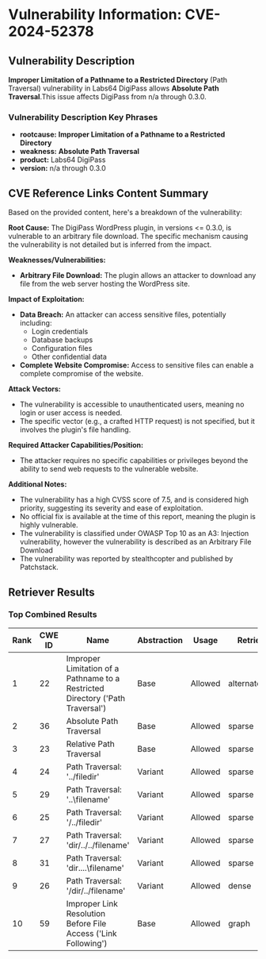 # Vulnerability Information: CVE-2024-52378

## Vulnerability Description
**Improper Limitation of a Pathname to a Restricted Directory** (Path Traversal) vulnerability in Labs64 DigiPass allows **Absolute Path Traversal**.This issue affects DigiPass from n/a through 0.3.0.

### Vulnerability Description Key Phrases
- **rootcause:** **Improper Limitation of a Pathname to a Restricted Directory**
- **weakness:** **Absolute Path Traversal**
- **product:** Labs64 DigiPass
- **version:** n/a through 0.3.0

## CVE Reference Links Content Summary
Based on the provided content, here's a breakdown of the vulnerability:

**Root Cause:** The DigiPass WordPress plugin, in versions <= 0.3.0, is vulnerable to an arbitrary file download. The specific mechanism causing the vulnerability is not detailed but is inferred from the impact.

**Weaknesses/Vulnerabilities:**
*   **Arbitrary File Download:** The plugin allows an attacker to download any file from the web server hosting the WordPress site.

**Impact of Exploitation:**
*   **Data Breach:** An attacker can access sensitive files, potentially including:
    *   Login credentials
    *   Database backups
    *   Configuration files
    *   Other confidential data
*   **Complete Website Compromise:** Access to sensitive files can enable a complete compromise of the website.

**Attack Vectors:**
*   The vulnerability is accessible to unauthenticated users, meaning no login or user access is needed.
*   The specific vector (e.g., a crafted HTTP request) is not specified, but it involves the plugin's file handling.

**Required Attacker Capabilities/Position:**
*   The attacker requires no specific capabilities or privileges beyond the ability to send web requests to the vulnerable website.

**Additional Notes:**
*   The vulnerability has a high CVSS score of 7.5, and is considered high priority, suggesting its severity and ease of exploitation.
*   No official fix is available at the time of this report, meaning the plugin is highly vulnerable.
*   The vulnerability is classified under OWASP Top 10 as an A3: Injection vulnerability, however the vulnerability is described as an Arbitrary File Download
*   The vulnerability was reported by stealthcopter and published by Patchstack.

## Retriever Results

### Top Combined Results

| Rank | CWE ID | Name | Abstraction | Usage  | Retrievers | Individual Scores |
|------|--------|------|-------------|-------|------------|-------------------|
| 1 | 22 | Improper Limitation of a Pathname to a Restricted Directory ('Path Traversal') | Base | Allowed | alternate_terms | 0.800 |
| 2 | 36 | Absolute Path Traversal | Base | Allowed | sparse | 0.292 |
| 3 | 23 | Relative Path Traversal | Base | Allowed | sparse | 0.268 |
| 4 | 24 | Path Traversal: '../filedir' | Variant | Allowed | sparse | 0.249 |
| 5 | 29 | Path Traversal: '\..\filename' | Variant | Allowed | sparse | 0.248 |
| 6 | 25 | Path Traversal: '/../filedir' | Variant | Allowed | sparse | 0.243 |
| 7 | 27 | Path Traversal: 'dir/../../filename' | Variant | Allowed | sparse | 0.243 |
| 8 | 31 | Path Traversal: 'dir\..\..\filename' | Variant | Allowed | sparse | 0.241 |
| 9 | 26 | Path Traversal: '/dir/../filename' | Variant | Allowed | dense | 0.621 |
| 10 | 59 | Improper Link Resolution Before File Access ('Link Following') | Base | Allowed | graph | 0.002 |


